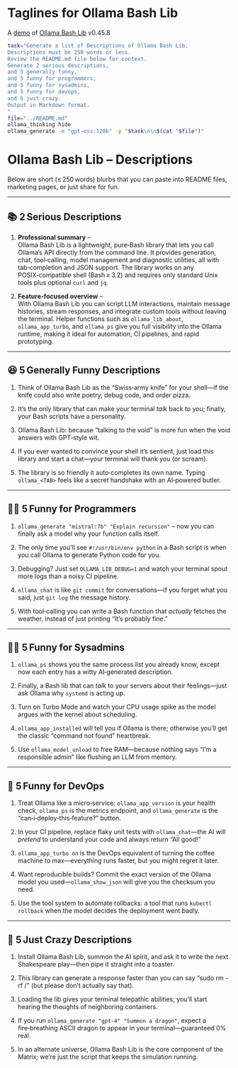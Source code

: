 # Taglines for Ollama Bash Lib

A [demo](../README.md#demos) of [Ollama Bash Lib](https://github.com/attogram/ollama-bash-lib) v0.45.8


```bash
task="Generate a list of Descriptions of Ollama Bash Lib.
Descriptions must be 250 words or less.
Review the README.md file below for context.
Generate 2 serious descriptions,
and 5 generally funny,
and 5 funny for programmers,
and 5 funny for sysadmins,
and 5 funny for devops,
and 5 just crazy.
Output in Markdown format.
"
file="../README.md"
ollama_thinking hide
ollama_generate -m "gpt-oss:120b" -p "$task\n\n$(cat "$file")"
```
# Ollama Bash Lib – Descriptions  

Below are short (≤ 250 words) blurbs that you can paste into README files, marketing pages, or just share for fun.  

---  

## 📚 2 Serious Descriptions  

1. **Professional summary** –  
   Ollama Bash Lib is a lightweight, pure‑Bash library that lets you call Ollama’s API directly from the command line. It provides generation, chat, tool‑calling, model management and diagnostic utilities, all with tab‑completion and JSON support. The library works on any POSIX‑compatible shell (Bash ≥ 3.2) and requires only standard Unix tools plus optional `curl` and `jq`.  

2. **Feature‑focused overview** –  
   With Ollama Bash Lib you can script LLM interactions, maintain message histories, stream responses, and integrate custom tools without leaving the terminal. Helper functions such as `ollama_lib_about`, `ollama_app_turbo`, and `ollama_ps` give you full visibility into the Ollama runtime, making it ideal for automation, CI pipelines, and rapid prototyping.  

---  

## 😆 5 Generally Funny Descriptions  

1. Think of Ollama Bash Lib as the “Swiss‑army knife” for your shell—if the knife could also write poetry, debug code, and order pizza.  

2. It’s the only library that can make your terminal *talk* back to you; finally, your Bash scripts have a personality.  

3. Ollama Bash Lib: because “talking to the void” is more fun when the void answers with GPT‑style wit.  

4. If you ever wanted to convince your shell it’s sentient, just load this library and start a chat—your terminal will thank you (or scream).  

5. The library is so friendly it auto‑completes its own name. Typing `ollama_<TAB>` feels like a secret handshake with an AI‑powered butler.  

---  

## 👩‍💻 5 Funny for Programmers  

1. `ollama_generate "mistral:7b" "Explain recursion"` – now you can finally ask a model why your function calls itself.  

2. The only time you’ll see `#!/usr/bin/env python` in a Bash script is when you call Ollama to generate Python code for you.  

3. Debugging? Just set `OLLAMA_LIB_DEBUG=1` and watch your terminal spout more logs than a noisy CI pipeline.  

4. `ollama_chat` is like `git commit` for conversations—if you forget what you said, just `git log` the message history.  

5. With tool‑calling you can write a Bash function that *actually* fetches the weather, instead of just printing “It’s probably fine.”  

---  

## 👨‍💼 5 Funny for Sysadmins  

1. `ollama_ps` shows you the same process list you already know, except now each entry has a witty AI‑generated description.  

2. Finally, a Bash lib that can *talk* to your servers about their feelings—just ask Ollama why `systemd` is acting up.  

3. Turn on Turbo Mode and watch your CPU usage spike as the model argues with the kernel about scheduling.  

4. `ollama_app_installed` will tell you if Ollama is there; otherwise you’ll get the classic “command not found” heartbreak.  

5. Use `ollama_model_unload` to free RAM—because nothing says “I’m a responsible admin” like flushing an LLM from memory.  

---  

## 🤖 5 Funny for DevOps  

1. Treat Ollama like a micro‑service: `ollama_app_version` is your health check, `ollama_ps` is the metrics endpoint, and `ollama_generate` is the “can‑i‑deploy‑this‑feature?” button.  

2. In your CI pipeline, replace flaky unit tests with `ollama_chat`—the AI will *pretend* to understand your code and always return “All good!”  

3. `ollama_app_turbo on` is the DevOps equivalent of turning the coffee machine to max—everything runs faster, but you might regret it later.  

4. Want reproducible builds? Commit the exact version of the Ollama model you used—`ollama_show_json` will give you the checksum you need.  

5. Use the tool system to automate rollbacks: a tool that runs `kubectl rollback` when the model decides the deployment went badly.  

---  

## 🤪 5 Just Crazy Descriptions  

1. Install Ollama Bash Lib, summon the AI spirit, and ask it to write the next Shakespeare play—then pipe it straight into a toaster.  

2. This library can generate a response faster than you can say “sudo rm -rf /” (but please don’t actually say that).  

3. Loading the lib gives your terminal telepathic abilities; you’ll start hearing the thoughts of neighboring containers.  

4. If you run `ollama_generate "gpt‑4" "Summon a dragon"`, expect a fire‑breathing ASCII dragon to appear in your terminal—guaranteed 0% real.  

5. In an alternate universe, Ollama Bash Lib is the core component of the Matrix; we’re just the script that keeps the simulation running.  
